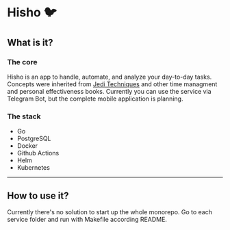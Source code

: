# Hisho :bird:

## What is it?

### The core

Hisho is an app to handle, automate, and analyze your day-to-day tasks. Concepts were inherited from [Jedi Techniques](https://procrastinatology.com/) and other time managment and personal effectiveness books. Currently you can use the service via Telegram Bot, but the complete mobile application is planning.

### The stack

- Go
- PostgreSQL
- Docker
- Github Actions 
- Helm
- Kubernetes
---

## How to use it?

Currently there's no solution to start up the whole monorepo. Go to each service folder and run with Makefile according README.